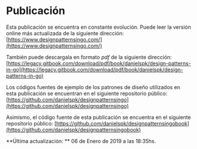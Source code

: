# Publicación

Esta publicación se encuentra en constante evolución. Puede leer la versión online más actualizada de la siguiente dirección: [https://www.designpatternsingo.com/](https://www.designpatternsingo.com/)

También puede descargala en formato _pdf_ de la siguiente dirección: [https://legacy.gitbook.com/download/pdf/book/danielspk/design-patterns-in-go](https://legacy.gitbook.com/download/pdf/book/danielspk/design-patterns-in-go)

Los códigos fuentes de ejemplo de los patrones de diseño utilizados en esta publicación se encuentran en el siguiente repositorio público: [https://github.com/danielspk/designpatternsingo](https://github.com/danielspk/designpatternsingo)

Asimismo, el código fuente de esta publicación se encuentra en el siguiente repositorio público: [https://github.com/danielspk/designpatternsingobook](https://github.com/danielspk/designpatternsingobook)

**Última actualización: ** 06 de Enero de 2019 a las 18:35hs.
